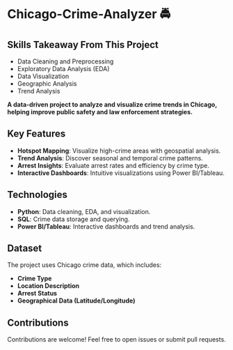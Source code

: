 # Chicago-Crime-Analyzer 🚔

## Skills Takeaway From This Project
- Data Cleaning and Preprocessing
- Exploratory Data Analysis (EDA)
- Data Visualization
- Geographic Analysis
- Trend Analysis

**A data-driven project to analyze and visualize crime trends in Chicago, helping improve public safety and law enforcement strategies.**

## Key Features
- **Hotspot Mapping**: Visualize high-crime areas with geospatial analysis.  
- **Trend Analysis**: Discover seasonal and temporal crime patterns.  
- **Arrest Insights**: Evaluate arrest rates and efficiency by crime type.  
- **Interactive Dashboards**: Intuitive visualizations using Power BI/Tableau.  

## Technologies
- **Python**: Data cleaning, EDA, and visualization.  
- **SQL**: Crime data storage and querying.  
- **Power BI/Tableau**: Interactive dashboards and trend analysis.  

## Dataset
The project uses Chicago crime data, which includes:  
- **Crime Type**  
- **Location Description**  
- **Arrest Status**  
- **Geographical Data (Latitude/Longitude)**  

## Contributions
Contributions are welcome! Feel free to open issues or submit pull requests.
